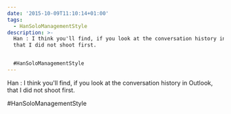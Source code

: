 ```yaml
---
date: '2015-10-09T11:10:14+01:00'
tags:
  - HanSoloManagementStyle
description: >-
  Han : I think you'll find, if you look at the conversation history in Outlook,
  that I did not shoot first. 


  #HanSoloManagementStyle
---
```

Han : I think you'll find, if you look at the conversation history in Outlook, that I did not shoot first. 

#HanSoloManagementStyle
